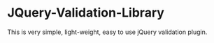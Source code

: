 JQuery-Validation-Library
=========================

This is very simple, light-weight, easy to use jQuery validation plugin. 
